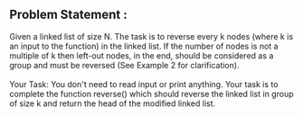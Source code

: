 Problem Statement :
-------------------
Given a linked list of size N. The task is to reverse every k nodes (where k is an input to the function) in the linked list. If the number of nodes is not a multiple of k then left-out nodes, in the end, should be considered as a group and must be reversed (See Example 2 for clarification).
<br/>
<br/>
Your Task:
You don't need to read input or print anything. Your task is to complete the function reverse() which should reverse the linked list in group of size k and return the head of the modified linked list.
